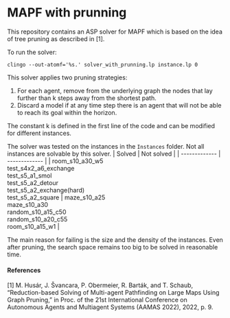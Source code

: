 # MAPF with prunning

This repository contains an ASP solver for MAPF which is based on the idea of tree pruning as described in [1]. 

To run the solver:

```
clingo --out-atomf='%s.' solver_with_prunning.lp instance.lp 0
```

This solver applies two pruning strategies:
1. For each agent, remove from the underlying graph the nodes that lay further than k steps away from the shortest path.
2. Discard a model if at any time step there is an agent that will not be able to reach its goal within the horizon.

The constant k is defined in the first line of the code and can be modified for different instances.

The solver was tested on the instances in the `Instances` folder. Not all instances are solvable by this solver.
| Solved | Not solved |
| ------------- | ------------- |
| room_s10_a30_w5 <br> test_s4x2_a6_exchange <br> test_s5_a1_smol <br> test_s5_a2_detour <br> test_s5_a2_exchange(hard) <br> test_s5_a2_square | maze_s10_a25 <br> maze_s10_a30 <br> random_s10_a15_c50 <br> random_s10_a20_c55 <br> room_s10_a15_w1 |

The main reason for failing is the size and the density of the instances. Even after pruning, the search space remains too big to be solved in reasonable time.

#### References

[1] M. Husár, J. Švancara, P. Obermeier, R. Barták, and T. Schaub, “Reduction-based Solving of Multi-agent Pathfinding on Large Maps Using Graph Pruning,” in Proc. of the 21st International Conference on Autonomous Agents and Multiagent Systems (AAMAS 2022), 2022, p. 9.


